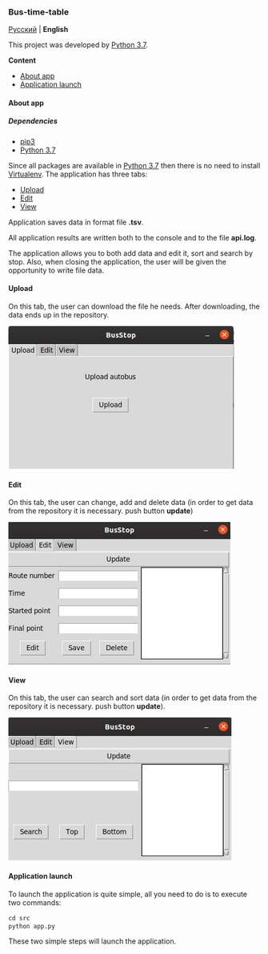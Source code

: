 ### Bus-time-table

[Русский](docs/ru/README.md) | **English**

This project was developed by [Python 3.7](https://www.ics.uci.edu/~pattis/common/handouts/pythoneclipsejava/python.html).

**Content**

- [About app](#about-app)
- [Application launch](#application-launch)

#### About app
##### Dependencies
* [pip3](https://github.com/pypa/pip)
* [Python 3.7](https://www.ics.uci.edu/~pattis/common/handouts/pythoneclipsejava/python.html)

Since all packages are available in [Python 3.7](https://www.ics.uci.edu/~pattis/common/handouts/pythoneclipsejava/python.html)
then there is no need to install [Virtualenv](https://virtualenv.pypa.io/en/stable/installation/).
The application has three tabs:
- [Upload](#upload)
- [Edit](#edit)
- [View](#view)

Application saves data in format file **.tsv**.
 
All application results are written both to the console and to the file **api.log**.

The application allows you to both add data and edit it, sort and search by stop.
Also, when closing the application, the user will be given the opportunity to write file data.

#### Upload
On this tab, the user can download the file he needs. After downloading, the data ends up in the repository.

![upload](docs/img/upload.png)

#### Edit
On this tab, the user can change, add and delete data (in order to get data from the repository it is necessary.
push button **update**)

![edit](docs/img/edit.png)

#### View
On this tab, the user can search and sort data (in order to get data from the repository it is necessary.
push button **update**).

![view](docs/img/view.png)


#### Application launch

To launch the application is quite simple, all you need to do is to execute two commands:

    cd src
    python app.py

These two simple steps will launch the application.